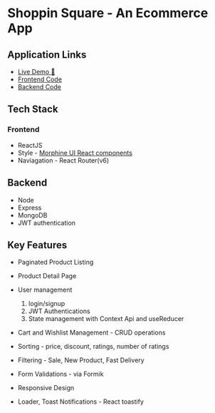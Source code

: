 # **Shoppin Square - An Ecommerce App**

## Application Links

- [Live Demo :rocket:](https://shoppin-square.netlify.app)
- [Frontend Code](https://github.com/appsplash99/shoppin-square-client/tree/dev)
- [Backend Code](https://github.com/appsplash99/shoppin-square-server/tree/dev)

## Tech Stack

### Frontend

- ReactJS
- Style - [Morphine UI React components](https://github.com/appsplash99/morphine-ui-package/tree/dev)
- Naviagation - React Router(v6)

## Backend

- Node
- Express
- MongoDB
- JWT authentication

## Key Features

- Paginated Product Listing

- Product Detail Page

- User management

  1. login/signup
  2. JWT Authentications
  3. State management with Context Api and useReducer

- Cart and Wishlist Management - CRUD operations

- Sorting - price, discount, ratings, number of ratings

- Filtering - Sale, New Product, Fast Delivery

- Form Validations - via Formik

- Responsive Design

- Loader, Toast Notifications - React toastify
